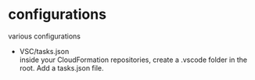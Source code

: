 # configurations
various configurations

- VSC/tasks.json <br>
inside your CloudFormation repositories, create a .vscode folder in the root. Add a tasks.json file.
